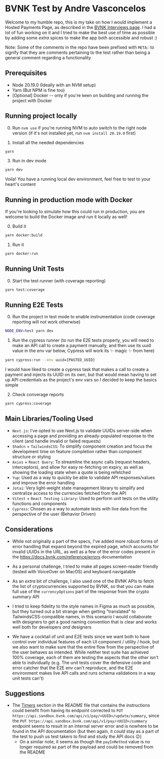 # BVNK Test by Andre Vasconcelos

Welcome to my humble repo, this is my take on how I would implement a Hosted Payments Page, as described in the [BVNK Interviews page](https://github.com/BVNK-Interviews/frontend-hpp-test). I had a lot of fun working on it and I tried to make the best use of time as possible by adding some _extra_ spices to make the app both accessible and robust :)

Note: Some of the comments in the repo have been prefixed with `META:` to signify that they are comments pertaining to the test rather than being a general comment regarding a functionality

## Prerequisites

- Node 20.19.0 (Ideally with an NVM setup)
- Yarn (But NPM is fine too)
- [Optional] Docker -- only if you're keen on building and running the project with Docker

## Running project locally

0. Run `nvm use` if you're running NVM to auto switch to the right node version (if it's not installed yet, run `nvm install 20.19.0` first)

1. Install all the needed dependencies

```bash
yarn
```

3. Run in dev mode

```bash
yarn dev
```

Voila! You have a running local dev environment, feel free to test to your heart's content

## Running in production mode with Docker

If you're looking to simulate how this could run in production, you are welcome to build the Docker image and run it locally as well!

0. Build it

```bash
yarn docker:build
```

1. Run it

```bash
yarn docker:run
```

## Running Unit Tests

0. Start the test runner (with coverage reporting)

```bash
yarn test:coverage
```

## Running E2E Tests

0. Run the project in test mode to enable instrumentation (code coverage reporting will not work otherwise)

```bash
NODE_ENV=test yarn dev
```

1. Run the cypress runner (to run the E2E tests properly, you will need to make an API call to create a payment manually, and then use its uuid value in the env var below, Cypress will work its ✨ magic ✨ from here)

```bash
yarn cypress:run --env uuid={PASTED_UUID}
```

I would have liked to create a cypress task that makes a call to create a payment and injects its UUID on its own, but that would mean having to set up API credentials as the project's env vars so I decided to keep the basics simple

2. Check converage reports

```bash
yarn cypress:coverage
```

## Main Libraries/Tooling Used

- `Next.js`: I've opted to use Next.js to validate UUIDs server-side when accessing a page and providing an already-populated response to the client (and handle invalid or failed requests)
- `Shadcn` + `TailwindsCSS`: To simplify component creation and focus the development time on feature completion rather than component structure or styling
- `Axios` + `React Query`: To streamline the async calls (request headers, interceptors), and allow for easy re-fetching on expiry, as well as showing the loading state when a quote is being refetched
- `Yup`: Used as a way to quickly be able to validate API responses/values and improve the error handling
- `Jotai`: Very light-weight state management library to simplify and centralize access to the currencies fetched from the API
- `Vitest` + `React Testing Library`: Used to perform unit tests on the utility functions and components
- `Cypress`: Chosen as a way to automate tests with live data from the perspective of the user (Behavior Driven)

## Considerations

- While not originally a part of the specs, I've added more robust forms of error handling that expand beyond the expired page, which accounts for invalid UUIDs in the URL, as well as a few of the error codes present in the https://docs.bvnk.com/reference/errors documentation

- As a personal challenge, I tried to make all pages screen-reader friendly (tested with VoiceOver on MacOS) and keyboard navigatable

- As an _extra_ bit of challenge, I also used one of the BVNK APIs to fetch the list of cryptocurrencies supported by BVNK, so that you can make full use of the `currencyOptions` part of the response from the crypto summary API

- I tried to keep fidelity to the style names in Figma as much as possible, but they turned out a bit strange when getting "translated" to TailwindsCSS-compatible names, in this scenario I would collaborate with designers to get a good naming convention that is clear and works well both for developers _and_ designers

- We have a cocktail of unit and E2E tests since we want both to have control over individual features of each UI component / utility / hook, but we also want to make sure that the entire flow from the perspective of the user behaves as intended. While neither test suite has achieved 100% coverage, each of them are testing the aspects that the other isn't able to individually (e.g. The unit tests cover the defensive code and error catcher that the E2E env can't reproduce, and the E2E environment makes live API calls and runs schema validations in a way unit tests can't)

## Suggestions

- The [Timers](https://github.com/BVNK-Interviews/frontend-hpp-test?tab=readme-ov-file#timers) section in the README file that contains the instructions could benefit from having its endpoint corrected to `PUT https://api.sandbox.bvnk.com/api/v1/pay/<UUID>/update/summary`, since the `PUT https://api.sandbox.bvnk.com/api/v1/pay/<UUID>/summary` endpoint seems to result in an internal server error and is nowhere to be found in the API documentation (but then again, it _could_ stay as a part of the test to push us test takers to find and study the API docs 😉)
  - On a similar note, it seems as though the `payInMethod` value is no longer required as part of the payload and could be removed from the README

